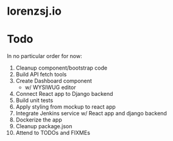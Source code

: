 # lorenzsj.io

# Todo
In no particular order for now:
1. Cleanup component/bootstrap code
2. Build API fetch tools
3. Create Dashboard component
    - w/ WYSIWUG editor
4. Connect React app to Django backend
5. Build unit tests
6. Apply styling from mockup to react app
7. Integrate Jenkins service w/ React app and django backend
8. Dockerize the app
9. Cleanup package.json
10. Attend to TODOs and FIXMEs
